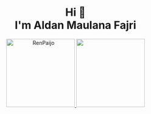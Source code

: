 <h1 align="center">Hi 👋 <br> I'm Aldan Maulana Fajri</h1>

<p align="center">
<a href="[https://github.com/RenPaijo](https://github.com/RenPaijo?tab=repositories)">
  <img height="180em" src="https://github-readme-stats-sigma-five.vercel.app/api?username=RenPaijo&show_icons=true&theme=algolia&locale=en" alt="RenPaijo" />
  <img height="180em" src="https://github-readme-stats-eight-theta.vercel.app/api/top-langs/?username=RenPaijo&layout=compact&langs_count=8&theme=algolia"/>
</a>
</p>

